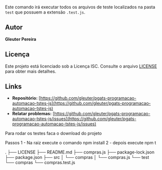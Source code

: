 
Este comando irá executar todos os arquivos de teste localizados na pasta `test` que possuem a extensão `.test.js`.

## Autor

**Gleuter Pereira**

## Licença

Este projeto está licenciado sob a Licença ISC. Consulte o arquivo [LICENSE](LICENSE) para obter mais detalhes.

## Links

- **Repositório:** [https://github.com/gleuter/pgats-programacao-automacao-tstes-js](https://github.com/gleuter/pgats-programacao-automacao-tstes-js)
- **Relatar problemas:** [https://github.com/gleuter/pgats-programacao-automacao-tstes-js/issues](https://github.com/gleuter/pgats-programacao-automacao-tstes-js/issues)

Para rodar os testes faca o download do projeto 

Passos
1 - Na raiz execute o comando npm install
2 - depois execute npm t

.
├── LICENSE
├── README.md
├── compras.js
├── package-lock.json
├── package.json
├── src
│   └── compras
│       └── compras.js
└── test
    └── compras
        └── compras.test.js
